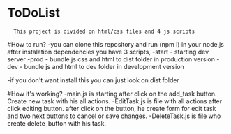 # ToDoList
      This project is divided on html/css files and 4 js scripts
  
#How to run?
  -you can clone this repository and run (npm i) in your node.js
      after instalation dependencies you have 3 scripts,
            -start - starting dev server
            -prod - bundle js css and html to dist folder in production version
            -dev - bundle js and html to dev folder in development version
            
  -if you don't want install this you can just look on dist folder
  
#How it's working?
    -main.js is starting after click on the add_task button. Create new task with his all actions.
    -EditTask.js is file with all actions after click editing button. after click on the button, he create form for edit task and two next buttons to cancel or     save changes.
    -DeleteTask.js is file who create delete_button with his task. 

